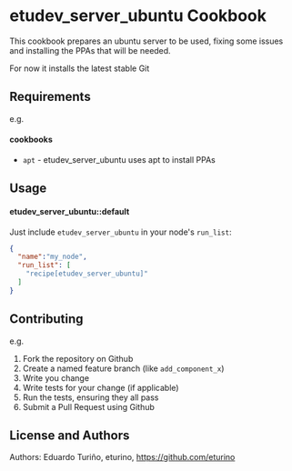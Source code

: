 etudev_server_ubuntu Cookbook
=============================
This cookbook prepares an ubuntu server to be used, fixing some issues and installing the PPAs that will be needed.

For now it installs the latest stable Git

Requirements
------------

e.g.
#### cookbooks
- `apt` - etudev_server_ubuntu uses apt to install PPAs


Usage
-----
#### etudev_server_ubuntu::default

Just include `etudev_server_ubuntu` in your node's `run_list`:

```json
{
  "name":"my_node",
  "run_list": [
    "recipe[etudev_server_ubuntu]"
  ]
}
```

Contributing
------------

e.g.
1. Fork the repository on Github
2. Create a named feature branch (like `add_component_x`)
3. Write you change
4. Write tests for your change (if applicable)
5. Run the tests, ensuring they all pass
6. Submit a Pull Request using Github

License and Authors
-------------------
Authors: Eduardo Turiño, eturino, https://github.com/eturino
